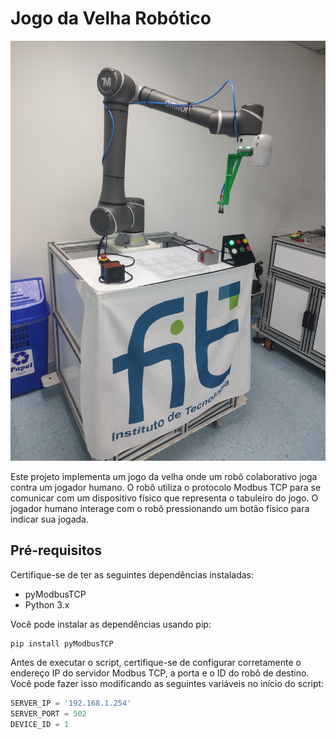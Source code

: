 # Jogo da Velha Robótico
![Jogo da Velha Robótico](IMG_20250430_123126140.jpg)

Este projeto implementa um jogo da velha onde um robô colaborativo joga contra um jogador humano. O robô utiliza o protocolo Modbus TCP para se comunicar com um dispositivo físico que representa o tabuleiro do jogo. O jogador humano interage com o robô pressionando um botão físico para indicar sua jogada.

## Pré-requisitos

Certifique-se de ter as seguintes dependências instaladas:
- pyModbusTCP
- Python 3.x

Você pode instalar as dependências usando pip:

```
pip install pyModbusTCP
```

Antes de executar o script, certifique-se de configurar corretamente o endereço IP do servidor Modbus TCP, a porta e o ID do robô de destino. Você pode fazer isso modificando as seguintes variáveis no início do script:

```python
SERVER_IP = '192.168.1.254'
SERVER_PORT = 502
DEVICE_ID = 1
```


